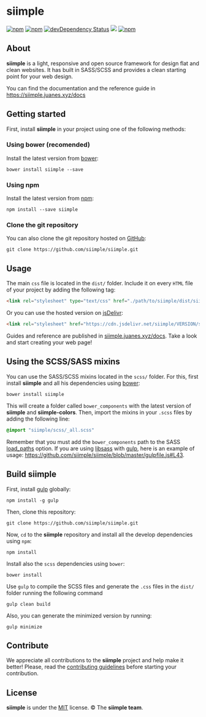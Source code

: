 # siimple

[![npm](https://img.shields.io/npm/v/siimple.svg?style=flat-square)](https://www.npmjs.com/package/siimple)
[![npm](https://img.shields.io/npm/dt/siimple.svg?style=flat-square)](https://www.npmjs.com/package/siimple)
[![devDependency Status](https://david-dm.org/siimple/siimple/dev-status.svg?style=flat-square)](https://david-dm.org/siimple/siimple#info=devDependencies)
[![](https://data.jsdelivr.com/v1/package/npm/siimple/badge)](https://www.jsdelivr.com/package/npm/siimple)
[![npm](https://img.shields.io/npm/l/siimple.svg?style=flat-square)](https://github.com/siimpl/siimple)


## About

**siimple** is a light, responsive and open source framework for design flat and clean websites. It has built in SASS/SCSS and provides a clean starting point for your web design.

You can find the documentation and the reference guide in https://siimple.juanes.xyz/docs

## Getting started

First, install **siimple** in your project using one of the following methods:

### Using bower (recomended)

Install the latest version from [bower](http://bower.io):

```
bower install siimple --save
```

### Using npm

Install the latest version from [npm](http://npmjs.org/package/siimple):

```
npm install --save siimple
```

### Clone the git repository

You can also clone the git repository hosted on [GitHub](https://github.com/siimple/siimple):

```
git clone https://github.com/siimple/siimple.git
```

## Usage

The main `css` file is located in the `dist/` folder. Include it on every `HTML` file of your project by adding the following tag:

```html
<link rel="stylesheet" type="text/css" href="./path/to/siimple/dist/siimple.css">
```

Or you can use the hosted version on [jsDelivr](https://www.jsdelivr.com/projects/siimple):

```html
<link rel="stylesheet" href="https://cdn.jsdelivr.net/siimple/VERSION/siimple.min.css">
```

Guides and reference are published in [siimple.juanes.xyz/docs](http://siimple.juanes.xyz/docs). Take a look and start creating your web page!

## Using the SCSS/SASS mixins

You can use the SASS/SCSS mixins located in the `scss/` folder. For this, first install **siimple** and all his dependencies using [bower](http://bower.io):

```
bower install siimple
```

This will create a folder called `bower_components` with the latest version of **siimple** and **siimple-colors**. Then, import the mixins in your `.scss` files by adding the following line:

```sass
@import "siimple/scss/_all.scss"
```

Remember that you must add the `bower_components` path to the SASS [load_paths](http://sass-lang.com/documentation/file.SASS_REFERENCE.html#load_paths-option) option. If you are using [libsass](https://github.com/sass/node-sass#includepaths) with [gulp](http://gulpjs.com), here is an example of usage: https://github.com/siimple/siimple/blob/master/gulpfile.js#L43.


## Build siimple

First, install [gulp](http://gulpjs.com) globally:

```
npm install -g gulp
```

Then, clone this repository:

```
git clone https://github.com/siimple/siimple.git
```

Now, `cd` to the **siimple** repository and install all the develop dependencies using `npm`:

```
npm install
```

Install also the `scss` dependencies using `bower`:

```
bower install
```

Use `gulp` to compile the SCSS files and generate the `.css` files in the `dist/` folder running the following command

```
gulp clean build
```

Also, you can generate the minimized version by running:

```
gulp minimize
```

## Contribute

We appreciate all contributions to the **siimple** project and help make it better! Please, read the [contributing guidelines](./CONTRIBUTING.md) before starting your contribution.

## License

**siimple** is under the [MIT](LICENSE) license. &copy; The **siimple team**.
